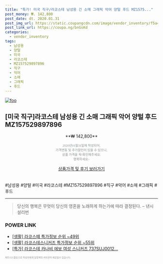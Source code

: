 ```yaml
--- 
title: "특가! 미국 직구/라코스테 남성용 긴 소매 그래픽 악어 양털 후드 MZ1575..." 
post_money: ₩. 142,800 
post_date: dt. 2020.01.31 
post_img_url: https://static.coupangcdn.com/image/vendor_inventory/f5a4/9f421cc647b352b91e4eb43312b2ffc1b763d0d7847aaa985f992cb73655.jpg 
post_link_url: https://coupa.ng/bnGsKd 
categories: 
  - vendor_inventory 
tags: 
  - 남성용 
  - 양털 
  - 미국 
  - 라코스테 
  - MZ157529897896 
  - 직구 
  - 악어 
  - 소매 
  - 그래픽 
  - 후드 
--- 
```

[![foo](https://static.coupangcdn.com/image/vendor_inventory/f5a4/9f421cc647b352b91e4eb43312b2ffc1b763d0d7847aaa985f992cb73655.jpg)](https://coupa.ng/bnGsKd) 

## [미국 직구]라코스테 남성용 긴 소매 그래픽 악어 양털 후드 MZ157529897896 
<p style="text-align: center;">**₩ 142,800**</p> 
<p style="text-align: center;"><span style="color: #898c8f; font-family: Georgia,Times,serif; font-size: 0.75em;">2020년01월31일에 작성되어, <br>가격변동 및 추가할인이 있을 수 있으니,<br> 상품 가격을 꼭!확인해주세요.<br>행복하세요~</span> 
</p>	 
<div markdown="0" style="text-align: center;"><a href="https://coupa.ng/bnGsKd" class="btn btn--success">상품가격 및 후기 보러가기</a></div> 
<br><br> 
  #남성용 #양털 #미국 #라코스테 #MZ157529897896 #직구 #악어 #소매 #그래픽 #후드 
<hr> 

> 당신의 행복은 무엇이 당신의 영혼을 노래하게 하는가에 따라 결정된다. – 낸시 설리번 


### POWER LINK

* <a href="https://blog.naver.com/sakai111/221778850962" target="_blank"> [생활] 라코스떼 특가정보 순위 ~49위</a>
* <a href="https://blog.naver.com/sakai111/221778586495" target="_blank"> [생활] 라코스테스니커즈 특가정보 순위 ~55위</a>
* <a href="https://blog.naver.com/an0733/221790596165" target="_blank">[특가] 라코스테 카나비 에보 여성 스니커즈 737SUJ0012...</a>

<span style="color: #898c8f; font-family: Georgia,Times,serif; font-size: 0.55em;">파트너스활동으로 작성자에게 일정액의 커미션이 제공될수 있습니다.</span> 
